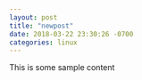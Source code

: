 ```yaml
---
layout: post
title: "newpost"
date: 2018-03-22 23:30:26 -0700
categories: linux
---
```


This is some sample content

